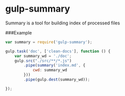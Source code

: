 # gulp-summary
Summary is a tool for building index of processed files

###Example

```javascript
var summary = require('gulp-summary');

gulp.task('doc', ['clean-docs'], function () {
    var summary_wd = './doc';
    gulp.src("./src/**/*.js")
        .pipe(summary('index.md', {
            cwd: summary_wd
        }))
        .pipe(gulp.dest(summary_wd));

});
```